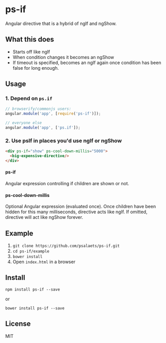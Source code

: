 # ps-if

Angular directive that is a hybrid of ngIf and ngShow.

## What this does

- Starts off like ngIf
- When condition changes it becomes an ngShow
- If timeout is specified, becomes an ngIf again once condition has been false for long enough.

## Usage

### 1. Depend on `ps.if`

```js
// browserify/commonjs users:
angular.module('app', [require('ps-if')]);

// everyone else
angular.module('app', ['ps.if']);
```

### 2. Use psIf in places you'd use ngIf or ngShow

```html
<div ps-if="show" ps-cool-down-millis="5000">
  <big-expensive-directive/>
</div>
```

#### ps-if

Angular expression controlling if children are shown or not.

#### ps-cool-down-millis

Optional Angular expression (evaluated once). Once children have been hidden for this many milliseconds, directive acts like ngIf. If omitted, directive will act like ngShow forever.

## Example

1. `git clone https://github.com/psalaets/ps-if.git`
2. `cd ps-if/example`
3. `bower install`
4. Open `index.html` in a browser

## Install

`npm install ps-if --save`

or

`bower install ps-if --save`

## License

MIT